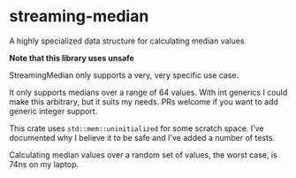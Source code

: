 # streaming-median
A highly specialized data structure for calculating median values

**Note that this library uses unsafe**

StreamingMedian only supports a very, very specific use case.

It only supports medians over a range of 64 values. With int generics I could
make this arbitrary, but it suits my needs. PRs welcome if you want to add
generic integer support.

This crate uses `std::mem::uninitialized` for some scratch space. I've documented
why I believe it to be safe and I've added a number of tests.

Calculating median values over a random set of values, the worst case, is 74ns
on my laptop.